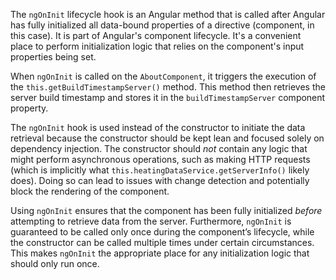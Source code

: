 The `ngOnInit` lifecycle hook is an Angular method that is called after Angular has fully initialized all data-bound properties of a directive (component, in this case). It is part of Angular's component lifecycle. It's a convenient place to perform initialization logic that relies on the component's input properties being set.

When `ngOnInit` is called on the `AboutComponent`, it triggers the execution of the `this.getBuildTimestampServer()` method.  This method then retrieves the server build timestamp and stores it in the `buildTimestampServer` component property.

The `ngOnInit` hook is used instead of the constructor to initiate the data retrieval because the constructor should be kept lean and focused solely on dependency injection. The constructor should *not* contain any logic that might perform asynchronous operations, such as making HTTP requests (which is implicitly what `this.heatingDataService.getServerInfo()` likely does). Doing so can lead to issues with change detection and potentially block the rendering of the component.

Using `ngOnInit` ensures that the component has been fully initialized *before* attempting to retrieve data from the server. Furthermore, `ngOnInit` is guaranteed to be called only once during the component’s lifecycle, while the constructor can be called multiple times under certain circumstances.  This makes `ngOnInit` the appropriate place for any initialization logic that should only run once.